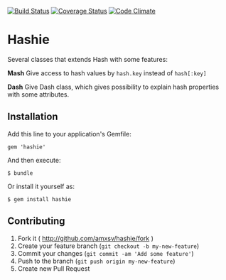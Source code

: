 [![Build Status](https://travis-ci.org/amxsv/hashie.svg?branch=master)](https://travis-ci.org/amxsv/hashie)
[![Coverage Status](https://coveralls.io/repos/amxsv/hashie/badge.png)](https://coveralls.io/r/amxsv/hashie)
[![Code Climate](https://codeclimate.com/github/amxsv/hashie.png)](https://codeclimate.com/github/amxsv/hashie)
# Hashie

Several classes that extends Hash with some features:

**Mash**
Give access to hash values by `hash.key` instead of `hash[:key]`

**Dash**
Give Dash class, which gives possibility to explain hash properties with some attributes.

## Installation

Add this line to your application's Gemfile:

    gem 'hashie'

And then execute:

    $ bundle

Or install it yourself as:

    $ gem install hashie


## Contributing

1. Fork it ( http://github.com/amxsv/hashie/fork )
2. Create your feature branch (`git checkout -b my-new-feature`)
3. Commit your changes (`git commit -am 'Add some feature'`)
4. Push to the branch (`git push origin my-new-feature`)
5. Create new Pull Request

